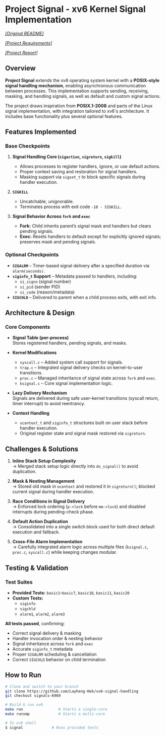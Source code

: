 # Project Signal - xv6 Kernel Signal Implementation

[*[Original README]*](https://github.com/Layheng-Hok/xv6-signal-handling/blob/signals-6969/OG-README.md)

[*[Project Requirements]*](https://github.com/Layheng-Hok/xv6-signal-handling/blob/signals-6969/docs/Project_Signal_Requirements.pdf)

[*[Project Report]*](https://github.com/Layheng-Hok/xv6-signal-handling/blob/signals-6969/docs/Final_Report.pdf)

## Overview
**Project Signal** extends the xv6 operating system kernel with a **POSIX-style signal handling mechanism**, enabling asynchronous communication between processes. This implementation supports sending, receiving, masking, and handling signals, as well as default and custom signal actions.

The project draws inspiration from **POSIX.1-2008** and parts of the Linux signal implementation, with integration tailored to xv6's architecture. It includes base functionality plus several optional features.

## Features Implemented

### **Base Checkpoints**
1. **Signal Handling Core (`sigaction`, `sigreturn`, `sigkill`)**
   - Allows processes to register handlers, ignore, or use default actions.
   - Proper context saving and restoration for signal handlers.
   - Masking support via `sigset_t` to block specific signals during handler execution.

2. **`SIGKILL`**
   - Uncatchable, unignorable.
   - Terminates process with exit code `-10 - SIGKILL`.

3. **Signal Behavior Across `fork` and `exec`**
   - **Fork:** Child inherits parent’s signal mask and handlers but clears pending signals.
   - **Exec:** Resets handlers to default except for explicitly ignored signals; preserves mask and pending signals.

### **Optional Checkpoints**
- **`SIGALRM`** – Timer-based signal delivery after a specified duration via `alarm(seconds)`.
- **`siginfo_t` Support** – Metadata passed to handlers, including:
  - `si_signo` (signal number)  
  - `si_pid` (sender PID)  
  - `si_code` (reason/metadata)
- **`SIGCHLD`** – Delivered to parent when a child process exits, with exit info.

## Architecture & Design

### **Core Components**
- **Signal Table (per-process)**  
  Stores registered handlers, pending signals, and masks.
  
- **Kernel Modifications**
  - `syscall.c` – Added system call support for signals.
  - `trap.c` – Integrated signal delivery checks on kernel-to-user transitions.
  - `proc.c` – Managed inheritance of signal state across `fork` and `exec`.
  - `ksignal.c` – Core signal implementation logic.

- **Lazy Delivery Mechanism**  
  Signals are delivered during safe user–kernel transitions (syscall return, timer interrupt) to avoid reentrancy.

- **Context Handling**  
  - `ucontext_t` and `siginfo_t` structures built on user stack before handler execution.
  - Original register state and signal mask restored via `sigreturn`.

## Challenges & Solutions

1. **Inline Stack Setup Complexity**  
   → Merged stack setup logic directly into `do_signal()` to avoid duplication.

2. **Mask & Nesting Management**  
   → Stored old mask in `ucontext` and restored it in `sigreturn()`; blocked current signal during handler execution.

3. **Race Conditions in Signal Delivery**  
   → Enforced lock ordering (`p->lock` before `mm->lock`) and disabled interrupts during pending-check phase.

4. **Default Action Duplication**  
   → Consolidated into a single switch block used for both direct default execution and fallback.

5. **Cross-File Alarm Implementation**  
   → Carefully integrated alarm logic across multiple files (`ksignal.c`, `proc.c`, `syscall.c`) while keeping changes modular.
   
## Testing & Validation

### **Test Suites**
- **Provided Tests:** `basic1`–`basic7`, `basic10`, `basic11`, `basic20`  
- **Custom Tests:**
  - `siginfo`
  - `sigchld`
  - `alarm1`, `alarm2`, `alarm3`

**All tests passed**, confirming:

- Correct signal delivery & masking
- Handler invocation order & nesting behavior
- Signal inheritance across `fork` and `exec`
- Accurate `siginfo_t` metadata
- Proper `SIGALRM` scheduling & cancellation
- Correct `SIGCHLD` behavior on child termination

## How to Run

```bash
# Clone and switch to your branch
git clone https://github.com/Layheng-Hok/xv6-signal-handling
git checkout signals-6969

# Build & run xv6
make run 				# Starts a single-core
make runsmp				# Starts a multi-core

# In xv6 shell
$ signal             # Runs provided tests
```
